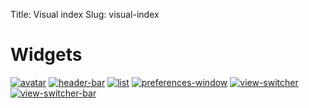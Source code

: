 Title: Visual index
Slug: visual-index

# Widgets

[![avatar](avatar.png)](class.Avatar.html)
[![header-bar](header-bar.png)](class.HeaderBar.html)
[![list](list.png)](class.ActionRow.html)
[![preferences-window](preferences-window.png)](class.PreferencesWindow.html)
[![view-switcher](view-switcher.png)](class.ViewSwitcher.html)
[![view-switcher-bar](view-switcher-bar.png)](class.ViewSwitcherBar.html)
